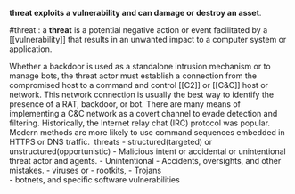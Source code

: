 **threat exploits a vulnerability and can damage or destroy an asset**.

#threat : a **threat** is a potential negative action or event facilitated by a [[vulnerability]] that results in an unwanted impact to a computer system or application.

Whether a backdoor is used as a standalone intrusion mechanism or to manage bots, the threat actor must establish a connection from the compromised host to a command and control [[C2]] or [[C&C]] host or network. This network connection is usually the best way to identify the presence of a RAT, backdoor, or bot. There are many means of implementing a C&C network as a covert channel to evade detection and filtering. Historically, the Internet relay chat (IRC) protocol was popular. Modern methods are more likely to use command sequences embedded in HTTPS or DNS traffic. 
threats
	- structured(targeted) or unstructured(opportunistic)
	- Malicious intent or accidental or unintentional threat actor and agents. 
	- Unintentional
		- Accidents, oversights, and other mistakes.
	- viruses or 
	- rootkits, 
	- Trojans  
	- botnets, and specific software vulnerabilities
		


	
		
		
	
	
	